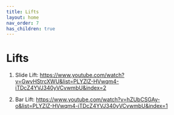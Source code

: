 ```yaml
---
title: Lifts
layout: home
nav_order: 7
has_children: true
---
```


# Lifts

1. Slide Lift: https://www.youtube.com/watch?v=GwvHStrcXWU&list=PLYZlZ-HVwqm4-iTDcZ4YVJ340yVCvwmbU&index=2

2. Bar Lift: https://www.youtube.com/watch?v=hZUbCSGAy-o&list=PLYZlZ-HVwqm4-iTDcZ4YVJ340yVCvwmbU&index=1

